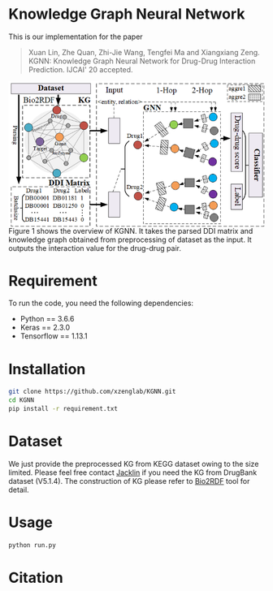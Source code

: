 # Knowledge Graph Neural Network
This is our implementation for the paper
> Xuan Lin, Zhe Quan, Zhi-Jie Wang, Tengfei Ma and Xiangxiang Zeng. KGNN: Knowledge Graph Neural Network for Drug-Drug Interaction Prediction. IJCAI' 20 accepted.

<img align="center" src="Figure1.png">
Figure 1 shows the overview of KGNN. It takes the parsed DDI matrix and knowledge graph obtained from preprocessing of dataset as the input. It outputs the interaction value for the drug-drug pair. 

# Requirement
To run the code, you need the following dependencies:
* Python == 3.6.6
* Keras == 2.3.0
* Tensorflow == 1.13.1

# Installation
```bash
git clone https://github.com/xzenglab/KGNN.git
cd KGNN
pip install -r requirement.txt
```

# Dataset
We just provide the preprocessed KG from KEGG dataset owing to the size limited. Please feel free contact [Jacklin](Jack_lin@hnu.edu.cn) if you need the KG from DrugBank dataset (V5.1.4). The construction of KG please refer to [Bio2RDF](https://github.com/bio2rdf/bio2rdf-scripts/wiki) tool for detail.

# Usage
```bash
python run.py
```

# Citation
